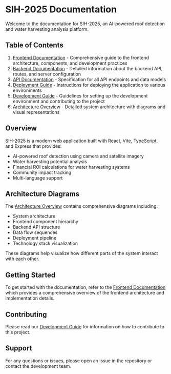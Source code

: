 # SIH-2025 Documentation

Welcome to the documentation for SIH-2025, an AI-powered roof detection and water harvesting analysis platform.

## Table of Contents

1. [Frontend Documentation](FRONTEND.md) - Comprehensive guide to the frontend architecture, components, and development practices
2. [Backend Documentation](BACKEND.md) - Detailed information about the backend API, routes, and server configuration
3. [API Documentation](API.md) - Specification for all API endpoints and data models
4. [Deployment Guide](DEPLOYMENT.md) - Instructions for deploying the application to various environments
5. [Development Guide](DEVELOPMENT.md) - Guidelines for setting up the development environment and contributing to the project
6. [Architecture Overview](ARCHITECTURE.md) - Detailed system architecture with diagrams and visual representations

## Overview

SIH-2025 is a modern web application built with React, Vite, TypeScript, and Express that provides:

- AI-powered roof detection using camera and satellite imagery
- Water harvesting potential analysis
- Financial ROI calculations for water harvesting systems
- Community impact tracking
- Multi-language support

## Architecture Diagrams

The [Architecture Overview](ARCHITECTURE.md) contains comprehensive diagrams including:

- System architecture
- Frontend component hierarchy
- Backend API structure
- Data flow sequences
- Deployment pipeline
- Technology stack visualization

These diagrams help visualize how different parts of the system interact with each other.

## Getting Started

To get started with the documentation, refer to the [Frontend Documentation](FRONTEND.md) which provides a comprehensive overview of the frontend architecture and implementation details.

## Contributing

Please read our [Development Guide](DEVELOPMENT.md) for information on how to contribute to this project.

## Support

For any questions or issues, please open an issue in the repository or contact the development team.